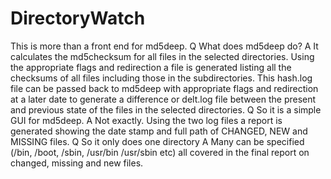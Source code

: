 # DirectoryWatch
This is more than a front end for md5deep.
Q What does md5deep do?
A It calculates the md5checksum for all files in the selected directories.  Using the appropriate flags
and redirection a file is generated listing all the checksums of all files including those in the 
subdirectories.  This hash.log file can be passed back to md5deep with appropriate flags and redirection 
at a later date to generate a difference or delt.log file between the present and previous state of the 
files in the selected directories.
Q So it is a simple GUI for md5deep.
A Not exactly.  Using the two log files a report is generated showing the date stamp and full path of 
CHANGED, NEW and MISSING files.
Q So it only does one directory
A Many can be specified (/bin, /boot, /sbin, /usr/bin /usr/sbin etc) all covered in the final report 
on changed, missing and new files.
